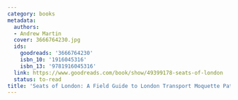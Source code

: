 ```yaml
---
category: books
metadata:
  authors:
  - Andrew Martin
  cover: 3666764230.jpg
  ids:
    goodreads: '3666764230'
    isbn_10: '1916045316'
    isbn_13: '9781916045316'
  link: https://www.goodreads.com/book/show/49399178-seats-of-london
  status: to-read
title: 'Seats of London: A Field Guide to London Transport Moquette Patterns'
---
```

